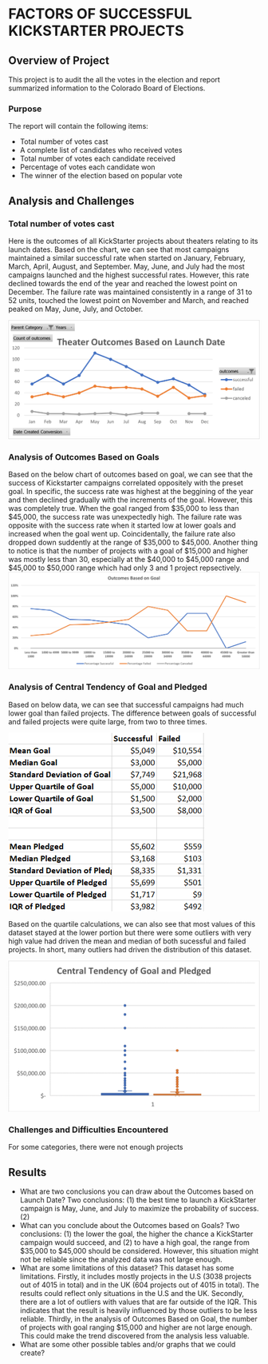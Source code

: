 # FACTORS OF SUCCESSFUL KICKSTARTER PROJECTS

## Overview of Project
This project is to audit the all the votes in the election and report summarized information to the Colorado Board of Elections.

### Purpose
The report will contain the following items:
 - Total number of votes cast
 - A complete list of candidates who received votes
 - Total number of votes each candidate received
 - Percentage of votes each candidate won
 - The winner of the election based on popular vote

## Analysis and Challenges

### Total number of votes cast
Here is the outcomes of all KickStarter projects about theaters relating to its launch dates. Based on the chart, we can see that most campaigns maintained a similar successful rate when started on January, February, March, April, August, and September. May, June, and July had the most campaigns launched and the highest successful rates. However, this rate declined towards the end of the year and reached the lowest point on December. The failure rate was maintained consistently in a range of 31 to 52 units, touched the lowest point on November and March, and reached peaked on May, June, July, and October. 

![Theater Outcomes Based on Launch Date](https://github.com/dennisphan/DU-Boot-Camp---Data-Analytics/blob/44a2f4d81875df1918291ecd4dc469a3abb410ac/Analysis%20projects/01%20Crowdfunding%20Analysis%20proj/Resources/03%20Theater_Outcomes_vs_Launch.png)

### Analysis of Outcomes Based on Goals
Based on the below chart of outcomes based on goal, we can see that the success of Kickstarter campaigns correlated oppositely with the preset goal. In specific, the success rate was highest at the beggining of the year and then declined gradually with the increments of the goal. However, this was completely true. When the goal ranged from $35,000 to less than $45,000, the success rate was unexpectedly high. The failure rate was opposite with the success rate when it started low at lower goals and increased when the goal went up. Coincidentally, the failure rate also dropped down suddently at the range of $35,000 to $45,000. Another thing to notice is that the number of projects with a goal of $15,000 and higher was mostly less than 30, especially at the $40,000 to $45,000 range and $45,000 to $50,000 range which had only 3 and 1 project repsectively. 
![Outcomes Based on Goal](https://github.com/dennisphan/DU-Boot-Camp---Data-Analytics/blob/44a2f4d81875df1918291ecd4dc469a3abb410ac/Analysis%20projects/01%20Crowdfunding%20Analysis%20proj/Resources/04%20Outcomes_vs_Goals.png)

### Analysis of Central Tendency of Goal and Pledged
Based on below data, we can see that successful campaigns had much lower goal than failed projects. The difference between goals of successful and failed projects were quite large, from two to three times.  

![Descriptive Statistics](https://github.com/dennisphan/DU-Boot-Camp---Data-Analytics/blob/154e429d09fdae60969aeaa7dbe2f393445e9204/Analysis%20projects/01%20Crowdfunding%20Analysis%20proj/Resources/06_Descriptive_Statistics.png)

Based on the quartile calculations, we can also see that most values of this dataset stayed at the lower portion but there were some outliers with very high value had driven the mean and median of both sucessful and failed projects. In short, many outliers had driven the distribution of this dataset. 

![Central Tendency of Goal and Pledged](https://github.com/dennisphan/DU-Boot-Camp---Data-Analytics/blob/154e429d09fdae60969aeaa7dbe2f393445e9204/Analysis%20projects/01%20Crowdfunding%20Analysis%20proj/Resources/05_Central_Tendency_of_Goal_and_Pledged.png)

### Challenges and Difficulties Encountered
For some categories, there were not enough projects

## Results

- What are two conclusions you can draw about the Outcomes based on Launch Date?
Two conclusions: (1) the best time to launch a KickStarter campaign is May, June, and July to maximize the probability of success. (2) 
- What can you conclude about the Outcomes based on Goals?
Two conclusions: (1) the lower the goal, the higher the chance a KickStarter campaign would succeed, and (2) to have a high goal, the range from $35,000 to $45,000 should be considered. However, this situation might not be reliable since the analyzed data was not large enough. 
- What are some limitations of this dataset?
This dataset has some limitations. Firstly, it includes mostly projects in the U.S (3038 projects out of 4015 in total) and in the UK (604 projects out of 4015 in total). The results could reflect only situations in the U.S and the UK. Secondly, there are a lot of outliers with values that are far outside of the IQR. This indicates that the result is heavily influenced by those outliers to be less reliable. Thirdly, in the analysis of Outcomes Based on Goal, the number of projects with goal ranging $15,000 and higher are not large enough. This could make the trend discovered from the analysis less valuable. 
- What are some other possible tables and/or graphs that we could create?
